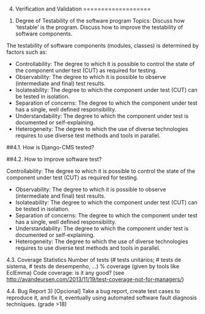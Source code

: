 4. Verification and Validation 
===================

1) Degree of Testability of the software program
Topics: Discuss how 'testable' is the program. Discuss how to improve the testability of software components.

The testability of software components (modules, classes) is determined by factors such as:
- Controllability: The degree to which it is possible to control the state of the component under test (CUT) as required for testing.
- Observability: The degree to which it is possible to observe (intermediate and final) test results.
- Isolateability: The degree to which the component under test (CUT) can be tested in isolation.
- Separation of concerns: The degree to which the component under test has a single, well defined responsibility.
- Understandability: The degree to which the component under test is documented or self-explaining.
- Heterogeneity: The degree to which the use of diverse technologies requires to use diverse test methods and tools in parallel.

##4.1. How is Django-CMS tested?

##4.2. How to improve software test?


Controllability: The degree to which it is possible to control the state of the component under test (CUT) as required for testing.
- Observability: The degree to which it is possible to observe (intermediate and final) test results.
- Isolateability: The degree to which the component under test (CUT) can be tested in isolation.
- Separation of concerns: The degree to which the component under test has a single, well defined responsibility.
- Understandability: The degree to which the component under test is documented or self-explaining.
- Heterogeneity: The degree to which the use of diverse technologies requires to use diverse test methods and tools in parallel.

4.3. Coverage Statistics
     Number of tests (# tests unitários; # tests de sistema, # tests de desempenho, ...)
     % coverage (given by tools like EclEmma)
     Code coverage: is it any good? (see http://avandeursen.com/2013/11/19/test-coverage-not-for-managers/)


4.4. Bug Report
3) [Opcional] Take a bug report, create test cases to reproduce it, and fix it, eventually using automated software fault diagnosis techniques. (grade >18)

